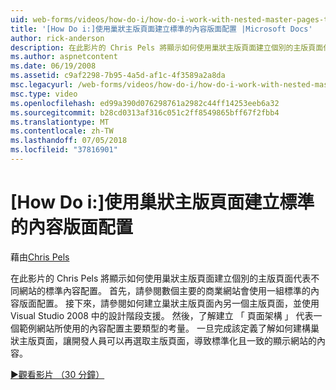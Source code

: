 ```yaml
---
uid: web-forms/videos/how-do-i/how-do-i-work-with-nested-master-pages-to-create-standard-content-layouts
title: '[How Do i:]使用巢狀主版頁面建立標準的內容版面配置 |Microsoft Docs'
author: rick-anderson
description: 在此影片的 Chris Pels 將顯示如何使用巢狀主版頁面建立個別的主版頁面代表不同標準內容版面配置 w...
ms.author: aspnetcontent
ms.date: 06/19/2008
ms.assetid: c9af2298-7b95-4a5d-af1c-4f3589a2a8da
msc.legacyurl: /web-forms/videos/how-do-i/how-do-i-work-with-nested-master-pages-to-create-standard-content-layouts
msc.type: video
ms.openlocfilehash: ed99a390d076298761a2982c44ff14253eeb6a32
ms.sourcegitcommit: b28cd0313af316c051c2ff8549865bff67f2fbb4
ms.translationtype: MT
ms.contentlocale: zh-TW
ms.lasthandoff: 07/05/2018
ms.locfileid: "37816901"
---
```

<a name="how-do-i-work-with-nested-master-pages-to-create-standard-content-layouts"></a>[How Do i:]使用巢狀主版頁面建立標準的內容版面配置
====================
藉由[Chris Pels](https://twitter.com/chrispels)

在此影片的 Chris Pels 將顯示如何使用巢狀主版頁面建立個別的主版頁面代表不同網站的標準內容配置。 首先，請參閱數個主要的商業網站會使用一組標準的內容版面配置。 接下來，請參閱如何建立巢狀主版頁面內另一個主版頁面，並使用 Visual Studio 2008 中的設計階段支援。 然後，了解建立 「 頁面架構 」 代表一個範例網站所使用的內容配置主要類型的考量。 一旦完成該定義了解如何建構巢狀主版頁面，讓開發人員可以再選取主版頁面，導致標準化且一致的顯示網站的內容。

[&#9654;觀看影片 （30 分鐘）](https://channel9.msdn.com/Blogs/ASP-NET-Site-Videos/how-do-i-work-with-nested-master-pages-to-create-standard-content-layouts)

